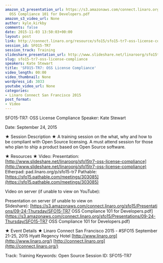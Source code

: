 ```yaml
---
amazon_s3_presentation_url: https://s3.amazonaws.com/connect.linaro.org/sfo15/Presentations/09-24-Thursday/SFO15-TR7
  OSS Compliance 101 for Developers.pdf
amazon_s3_video_url: None
author: kyle.kirkby
comments: false
date: 2015-11-03 13:50:03+00:00
layout: post
link: http://connect.linaro.org/resource/sfo15/sfo15-tr7-oss-license-compliance/
session_id: SFO15-TR7
session_track: Training
slideshare_presentation_url: http://www.slideshare.net/linaroorg/sfo15tr7-oss-license-compliance
slug: sfo15-tr7-oss-license-compliance
speakers: Kate Stewart
title: 'SFO15-TR7: OSS License Compliance'
video_length: 00:00
video_thumbnail: None
wordpress_id: 3033
youtube_video_url: None
categories:
- Linaro Connect San Francisco 2015
post_format:
- Video
---
```


SFO15-TR7: OSS License Compliance
Speaker: Kate Stewart

Date: September 24, 2015

★ Session Description ★
A training session on the what, why and how to be compliant with Open Source licensing. A must attend session for those who plan to ship a product based on Open Source software.

★ Resources ★
Video:
Presentation: [http://www.slideshare.net/linaroorg/sfo15tr7-oss-license-compliance](http://www.slideshare.net/linaroorg/sfo15tr7-oss-license-compliance)
Etherpad: pad.linaro.org/p/sfo15-tr7
Pathable: [https://sfo15.pathable.com/meetings/303085](https://sfo15.pathable.com/meetings/303085)

Video on server (if unable to view on YouTube):

Presentation on server (if unable to view on Slideshare): [https://s3.amazonaws.com/connect.linaro.org/sfo15/Presentations/09-24-Thursday/SFO15-TR7 OSS Compliance 101 for Developers.pdf](https://s3.amazonaws.com/connect.linaro.org/sfo15/Presentations/09-24-Thursday/SFO15-TR7 OSS Compliance 101 for Developers.pdf)

★ Event Details ★
Linaro Connect San Francisco 2015 - #SFO15
September 21-25, 2015
Hyatt Regency Hotel
[http://www.linaro.org](http://www.linaro.org/)
[http://connect.linaro.org](http://connect.linaro.org/)



Track: Training
Keywords: Open Source
Session ID: SFO15-TR7
